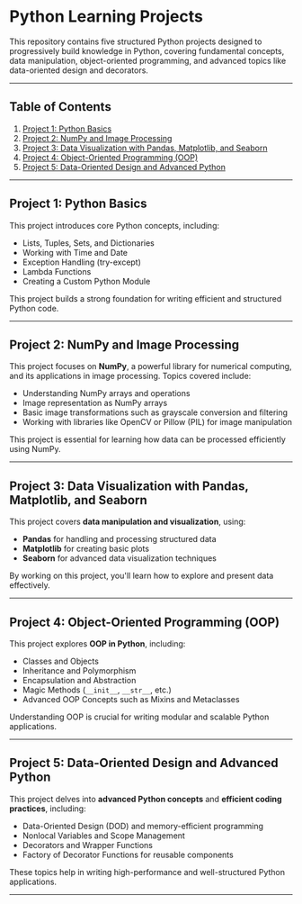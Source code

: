 # Python Learning Projects

This repository contains five structured Python projects designed to progressively build knowledge in Python, covering fundamental concepts, data manipulation, object-oriented programming, and advanced topics like data-oriented design and decorators.

---

## Table of Contents

1. [Project 1: Python Basics](#project-1-python-basics)
2. [Project 2: NumPy and Image Processing](#project-2-numpy-and-image-processing)
3. [Project 3: Data Visualization with Pandas, Matplotlib, and Seaborn](#project-3-data-visualization-with-pandas-matplotlib-and-seaborn)
4. [Project 4: Object-Oriented Programming (OOP)](#project-4-object-oriented-programming-oop)
5. [Project 5: Data-Oriented Design and Advanced Python](#project-5-data-oriented-design-and-advanced-python)
---

## Project 1: Python Basics

This project introduces core Python concepts, including:

- Lists, Tuples, Sets, and Dictionaries
- Working with Time and Date
- Exception Handling (try-except)
- Lambda Functions
- Creating a Custom Python Module

This project builds a strong foundation for writing efficient and structured Python code.

---

## Project 2: NumPy and Image Processing

This project focuses on **NumPy**, a powerful library for numerical computing, and its applications in image processing. Topics covered include:

- Understanding NumPy arrays and operations
- Image representation as NumPy arrays
- Basic image transformations such as grayscale conversion and filtering
- Working with libraries like OpenCV or Pillow (PIL) for image manipulation

This project is essential for learning how data can be processed efficiently using NumPy.

---

## Project 3: Data Visualization with Pandas, Matplotlib, and Seaborn

This project covers **data manipulation and visualization**, using:

- **Pandas** for handling and processing structured data
- **Matplotlib** for creating basic plots
- **Seaborn** for advanced data visualization techniques

By working on this project, you'll learn how to explore and present data effectively.

---

## Project 4: Object-Oriented Programming (OOP)

This project explores **OOP in Python**, including:

- Classes and Objects
- Inheritance and Polymorphism
- Encapsulation and Abstraction
- Magic Methods (`__init__`, `__str__`, etc.)
- Advanced OOP Concepts such as Mixins and Metaclasses

Understanding OOP is crucial for writing modular and scalable Python applications.

---

## Project 5: Data-Oriented Design and Advanced Python

This project delves into **advanced Python concepts** and **efficient coding practices**, including:

- Data-Oriented Design (DOD) and memory-efficient programming
- Nonlocal Variables and Scope Management
- Decorators and Wrapper Functions
- Factory of Decorator Functions for reusable components

These topics help in writing high-performance and well-structured Python applications.

---
